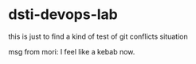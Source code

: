 # dsti-devops-lab
this is just to find a kind of test of git conflicts situation 

msg from mori: I feel like a kebab now.